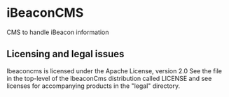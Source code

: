 iBeaconCMS
==========

CMS to handle iBeacon information

Licensing and legal issues
--------------------------

  Ibeaconcms is licensed under the Apache License, version 2.0
  See the file in the top-level of the IbeaconCms distribution called
  LICENSE and see licenses for accompanying products
  in the "legal" directory.

